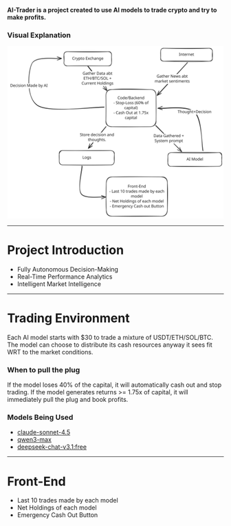 **AI-Trader is a project created to use AI models to trade crypto and try to make profits.**

### Visual Explanation
<img src="Theory.svg" alt="This image explains the functioning of this tool">

---

# Project Introduction

- Fully Autonomous Decision-Making
- Real-Time Performance Analytics 
- Intelligent Market Intelligence 

---

# Trading Environment
Each AI model starts with $30 to trade a mixture of USDT/ETH/SOL/BTC. The model can choose to distribute its cash resources anyway it sees fit WRT to the market conditions.

### When to pull the plug
If the model loses 40% of the capital, it will automatically cash out and stop trading. If the model generates returns >= 1.75x of capital, it will immediately pull the plug and book profits. 

### Models Being Used
- [claude-sonnet-4.5](https://openrouter.ai/anthropic/claude-sonnet-4.5) 
- [qwen3-max](https://openrouter.ai/qwen/qwen3-max)
- [deepseek-chat-v3.1:free](https://openrouter.ai/deepseek/deepseek-chat-v3.1:free)

---

# Front-End
- Last 10 trades made by each model
- Net Holdings of each model
- Emergency Cash Out Button